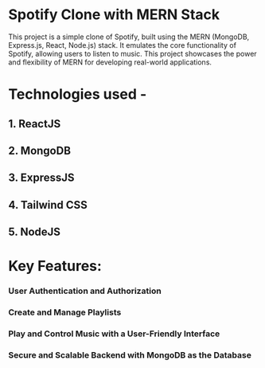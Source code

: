 # Spotify Clone with MERN Stack
This project is a simple clone of Spotify, built using the MERN (MongoDB, Express.js, React, Node.js) stack. It emulates the core functionality of Spotify, allowing users to listen to music. This project showcases the power and flexibility of MERN for developing real-world applications.
<h1>Technologies used - </h1>
<h2>1. ReactJS</h2>
<h2>2. MongoDB</h2>
<h2>3. ExpressJS</h2>
<h2>4. Tailwind CSS</h2>
<h2>5. NodeJS</h2>

<h1>Key Features:</h1>

<h3>User Authentication and Authorization</h3>
<h3>Create and Manage Playlists</h3>
<h3>Play and Control Music with a User-Friendly Interface</h3>
<h3>Secure and Scalable Backend with MongoDB as the Database</h3>
